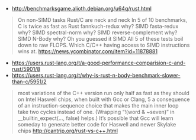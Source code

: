 - http://benchmarksgame.alioth.debian.org/u64q/rust.html

> On non-SIMD tasks Rust/C are neck and neck
> In 5 of 10 benchmarks, C is twice as fast as Rust
> fannkuch-redux why? SIMD
> fasta-redux why? SIMD
> spectral-norm why? SIMD
> reverse-complement why? SIMD
> N-Body why? Oh you guessed it SIMD
> All 5 of these tests boil down to raw FLOPS. Which C/C++ having access to SIMD instructions wins at.
> https://news.ycombinator.com/item?id=11878881

- https://users.rust-lang.org/t/a-good-performance-comparision-c-and-rust/5901/8
- https://users.rust-lang.org/t/why-is-rust-n-body-benchmark-slower-than-c/5951/2

> most variations of the C++ version run only half as fast as they should on Intel Haswell chips, when built with Gcc or Clang, 5 a consequence of an instruction-sequence choice that makes the main inner loop take two cycles instead of one. (Wrapping “!(word & ~seven)” in __builtin_expect(..., false) helps.) It’s possible that Gcc will learn someday to generate better code for Haswell and newer Skylake chips
> http://cantrip.org/rust-vs-c++.html
